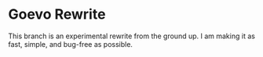 # Goevo Rewrite
This branch is an experimental rewrite from the ground up. I am making it as fast, simple, and bug-free as possible.